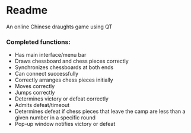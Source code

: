 # Readme

An online Chinese draughts game using QT

### Completed functions:

- Has main interface/menu bar
- Draws chessboard and chess pieces correctly
- Synchronizes chessboards at both ends
- Can connect successfully
- Correctly arranges chess pieces initially
- Moves correctly
- Jumps correctly
- Determines victory or defeat correctly
- Admits defeat/timeout
- Determines defeat if chess pieces that leave the camp are less than a given number in a specific round
- Pop-up window notifies victory or defeat
